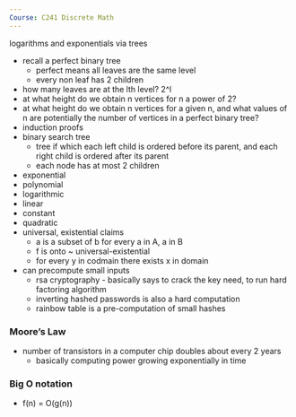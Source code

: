 ```yaml
---
Course: C241 Discrete Math
---
```

logarithms and exponentials via trees

- recall a perfect binary tree
    - perfect means all leaves are the same level
    - every non leaf has 2 children
- how many leaves are at the lth level? 2^l
- at what height do we obtain n vertices for n a power of 2?
- at what height do we obtain n vertices for a given n, and what values of n are potentially the number of vertices in a perfect binary tree?
- induction proofs
- binary search tree
    - tree if which each left child is ordered before its parent, and each right child is ordered after its parent
    - each node has at most 2 children
- exponential
- polynomial
- logarithmic
- linear
- constant
- quadratic
- universal, existential claims
    - a is a subset of b for every a in A, a in B
    - f is onto ~ universal-existential
    - for every y in codmain there exists x in domain
- can precompute small inputs
    - rsa cryptography - basically says to crack the key need, to run hard factoring algorithm
    - inverting hashed passwords is also a hard computation
    - rainbow table is a pre-computation of small hashes

### Moore’s Law

- number of transistors in a computer chip doubles about every 2 years
    - basically computing power growing exponentially in time

### Big O notation

- f(n) = O(g(n))